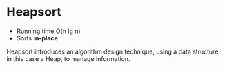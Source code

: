 # Heapsort

* Running time O(n lg n)
* Sorts __in-place__

Heapsort introduces an algorithm design technique, using a data structure, in this case a Heap, to manage information.
